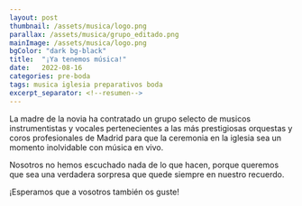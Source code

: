 ```yaml
---
layout: post
thumbnail: /assets/musica/logo.png
parallax: /assets/musica/grupo_editado.png
mainImage: /assets/musica/logo.png
bgColor: "dark bg-black"
title:  "¡Ya tenemos música!"
date:   2022-08-16
categories: pre-boda
tags: musica iglesia preparativos boda
excerpt_separator: <!--resumen-->
---
```


La madre de la novia ha contratado un grupo selecto de musicos instrumentistas y vocales pertenecientes a las más prestigiosas orquestas y coros profesionales de Madrid para que la ceremonia en la iglesia sea un momento inolvidable con música en vivo.

Nosotros no hemos escuchado nada de lo que hacen, porque queremos que sea una verdadera sorpresa que quede siempre en nuestro recuerdo.

¡Esperamos que a vosotros también os guste!
